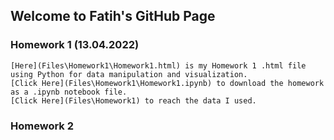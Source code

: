## Welcome to Fatih's GitHub Page

### Homework 1 (13.04.2022)
    
    [Here](Files\Homework1\Homework1.html) is my Homework 1 .html file using Python for data manipulation and visualization.
    [Click Here](Files\Homework1\Homework1.ipynb) to download the homework as a .ipynb notebook file.
    [Click Here](Files\Homework1) to reach the data I used.
    
### Homework 2

